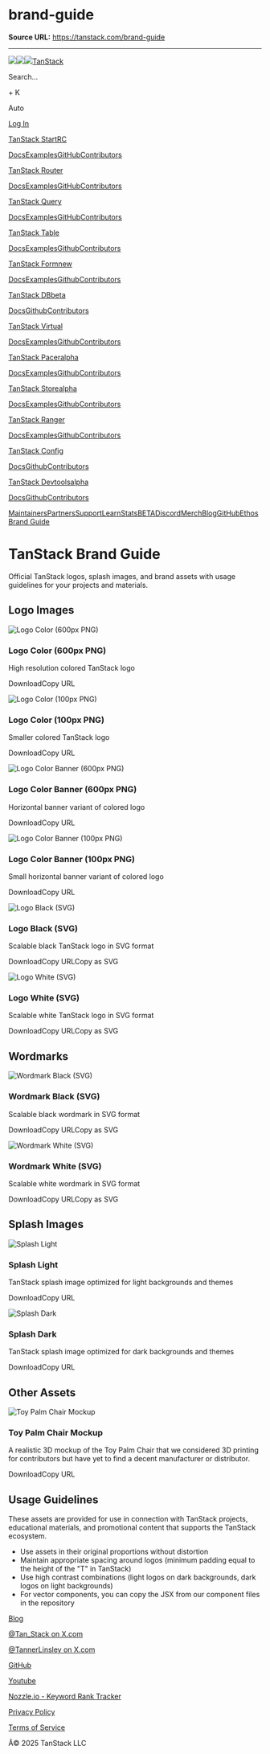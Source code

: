 # brand-guide

**Source URL:** https://tanstack.com/brand-guide

---

[![](/images/logos/logo-color-100.png)![](/images/logos/logo-black.svg)![](/images/logos/logo-white.svg)TanStack](/)

Search...

\+ K

[](https://x.com/tan_stack)[](https://bsky.app/profile/tanstack.com)[](https://instagram.com/tan_stack)

Auto

[Log In](/login)

[TanStack StartRC](/start)

[Docs](/start/latest/docs/framework/react/overview)[Examples](/start/latest/docs/framework/react/examples/start-basic)[GitHub](https://github.com/tanstack/router)[Contributors](/start/latest/docs/contributors)

[TanStack Router](/router)

[Docs](/router/latest/docs/framework/react/overview)[Examples](/router/latest/docs/framework/react/examples/kitchen-sink-file-based)[GitHub](https://github.com/tanstack/router)[Contributors](/router/latest/docs/contributors)

[TanStack Query](/query)

[Docs](/query/latest/docs/framework/react/overview)[Examples](/query/latest/docs/framework/react/examples/basic)[GitHub](https://github.com/tanstack/query)[Contributors](/query/latest/docs/contributors)

[TanStack Table](/table)

[Docs](/table/latest/docs/introduction)[Examples](/table/latest/docs/framework/react/examples/basic)[Github](https://github.com/tanstack/table)[Contributors](/table/latest/docs/contributors)

[TanStack Formnew](/form)

[Docs](/form/latest/docs)[Examples](/form/latest/docs/framework/react/examples/simple)[Github](https://github.com/tanstack/form)[Contributors](/form/latest/docs/contributors)

[TanStack DBbeta](/db)

[Docs](/db/latest/docs)[Github](https://github.com/tanstack/db)[Contributors](/db/latest/docs/contributors)

[TanStack Virtual](/virtual)

[Docs](/virtual/latest/docs/introduction)[Examples](/virtual/latest/docs/framework/react/examples/dynamic)[Github](https://github.com/tanstack/virtual)[Contributors](/virtual/latest/docs/contributors)

[TanStack Paceralpha](/pacer)

[Docs](/pacer/latest/docs)[Examples](/pacer/latest/docs/framework/react/examples/debounce)[Github](https://github.com/tanstack/pacer)[Contributors](/pacer/latest/docs/contributors)

[TanStack Storealpha](/store)

[Docs](/store/latest/docs)[Examples](/store/latest/docs/framework/react/examples/simple)[Github](https://github.com/tanstack/store)[Contributors](/store/latest/docs/contributors)

[TanStack Ranger](/ranger)

[Docs](/ranger/latest/docs/overview)[Examples](/ranger/latest/docs/framework/react/examples/basic)[Github](https://github.com/tanstack/ranger)[Contributors](/ranger/latest/docs/contributors)

[TanStack Config](/config)

[Docs](/config/latest/docs)[Github](https://github.com/tanstack/config)[Contributors](/config/latest/docs/contributors)

[TanStack Devtoolsalpha](/devtools)

[Docs](/devtools/latest/docs)[Github](https://github.com/tanstack/devtools)[Contributors](/devtools/latest/docs/contributors)

[Maintainers](/maintainers)[Partners](/partners)[Support](/support)[Learn](/learn)[StatsBETA](/stats/npm)[Discord](https://tlinz.com/discord)[Merch](https://cottonbureau.com/people/tanstack)[Blog](/blog)[GitHub](https://github.com/tanstack)[Ethos](/ethos)[Brand Guide](/brand-guide)

# TanStack Brand Guide

Official TanStack logos, splash images, and brand assets with usage guidelines for your projects and materials.

## Logo Images

![Logo Color \(600px PNG\)](/images/logos/logo-color-600.png)

### Logo Color (600px PNG)

High resolution colored TanStack logo

DownloadCopy URL

![Logo Color \(100px PNG\)](/images/logos/logo-color-100.png)

### Logo Color (100px PNG)

Smaller colored TanStack logo

DownloadCopy URL

![Logo Color Banner \(600px PNG\)](/images/logos/logo-color-banner-600.png)

### Logo Color Banner (600px PNG)

Horizontal banner variant of colored logo

DownloadCopy URL

![Logo Color Banner \(100px PNG\)](/images/logos/logo-color-banner-100.png)

### Logo Color Banner (100px PNG)

Small horizontal banner variant of colored logo

DownloadCopy URL

![Logo Black \(SVG\)](/images/logos/logo-black.svg)

### Logo Black (SVG)

Scalable black TanStack logo in SVG format

DownloadCopy URLCopy as SVG

![Logo White \(SVG\)](/images/logos/logo-white.svg)

### Logo White (SVG)

Scalable white TanStack logo in SVG format

DownloadCopy URLCopy as SVG

## Wordmarks

![Wordmark Black \(SVG\)](/images/logos/logo-word-black.svg)

### Wordmark Black (SVG)

Scalable black wordmark in SVG format

DownloadCopy URLCopy as SVG

![Wordmark White \(SVG\)](/images/logos/logo-word-white.svg)

### Wordmark White (SVG)

Scalable white wordmark in SVG format

DownloadCopy URLCopy as SVG

## Splash Images

![Splash Light](/images/logos/splash-light.png)

### Splash Light

TanStack splash image optimized for light backgrounds and themes

DownloadCopy URL

![Splash Dark](/images/logos/splash-dark.png)

### Splash Dark

TanStack splash image optimized for dark backgrounds and themes

DownloadCopy URL

## Other Assets

![Toy Palm Chair Mockup](/images/logos/toy-palm-chair.png)

### Toy Palm Chair Mockup

A realistic 3D mockup of the Toy Palm Chair that we considered 3D printing for contributors but have yet to find a decent manufacturer or distributor.

DownloadCopy URL

## Usage Guidelines

These assets are provided for use in connection with TanStack projects, educational materials, and promotional content that supports the TanStack ecosystem.

  * Use assets in their original proportions without distortion
  * Maintain appropriate spacing around logos (minimum padding equal to the height of the "T" in TanStack)
  * Use high contrast combinations (light logos on dark backgrounds, dark logos on light backgrounds)
  * For vector components, you can copy the JSX from our component files in the repository



[Blog](/blog)

[@Tan_Stack on X.com](https://x.com/tan_stack)

[@TannerLinsley on X.com](https://twitter.com/tannerlinsley)

[GitHub](https://github.com/tanstack)

[Youtube](https://www.youtube.com/user/tannerlinsley)

[Nozzle.io - Keyword Rank Tracker](https://nozzle.io)

[Privacy Policy](/privacy)

[Terms of Service](/terms)

Â© 2025 TanStack LLC
